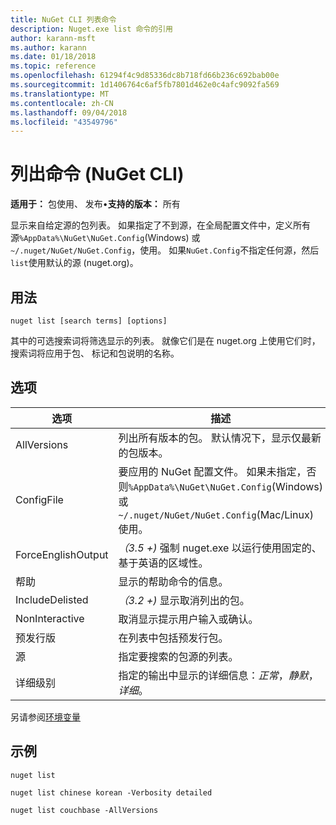 ```yaml
---
title: NuGet CLI 列表命令
description: Nuget.exe list 命令的引用
author: karann-msft
ms.author: karann
ms.date: 01/18/2018
ms.topic: reference
ms.openlocfilehash: 61294f4c9d85336dc8b718fd66b236c692bab00e
ms.sourcegitcommit: 1d1406764c6af5fb7801d462e0c4afc9092fa569
ms.translationtype: MT
ms.contentlocale: zh-CN
ms.lasthandoff: 09/04/2018
ms.locfileid: "43549796"
---
```

# <a name="list-command-nuget-cli"></a>列出命令 (NuGet CLI)

**适用于：** 包使用、 发布&bullet;**支持的版本：** 所有

显示来自给定源的包列表。 如果指定了不到源，在全局配置文件中，定义所有源`%AppData%\NuGet\NuGet.Config`(Windows) 或`~/.nuget/NuGet/NuGet.Config`，使用。 如果`NuGet.Config`不指定任何源，然后`list`使用默认的源 (nuget.org)。

## <a name="usage"></a>用法

```cli
nuget list [search terms] [options]
```

其中的可选搜索词将筛选显示的列表。 就像它们是在 nuget.org 上使用它们时，搜索词将应用于包、 标记和包说明的名称。

## <a name="options"></a>选项

| 选项 | 描述 |
| --- | --- |
| AllVersions | 列出所有版本的包。 默认情况下，显示仅最新的包版本。 |
| ConfigFile | 要应用的 NuGet 配置文件。 如果未指定，否则`%AppData%\NuGet\NuGet.Config`(Windows) 或`~/.nuget/NuGet/NuGet.Config`(Mac/Linux) 使用。|
| ForceEnglishOutput | *（3.5 +)* 强制 nuget.exe 以运行使用固定的、 基于英语的区域性。 |
| 帮助 | 显示的帮助命令的信息。 |
| IncludeDelisted | *（3.2 +)* 显示取消列出的包。 |
| NonInteractive | 取消显示提示用户输入或确认。 |
| 预发行版 | 在列表中包括预发行包。 |
| 源 | 指定要搜索的包源的列表。 |
| 详细级别 | 指定的输出中显示的详细信息：*正常*，*静默*，*详细*。 |

另请参阅[环境变量](cli-ref-environment-variables.md)

## <a name="examples"></a>示例

```cli
nuget list

nuget list chinese korean -Verbosity detailed

nuget list couchbase -AllVersions
```
